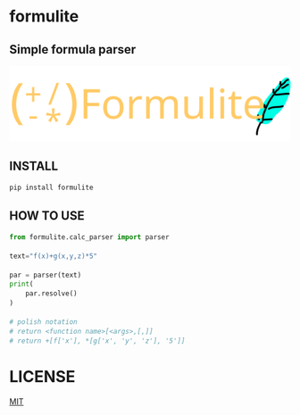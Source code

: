 # formulite

## Simple formula parser

<img src="https://raw.githubusercontent.com/Tom-game-project/formulite/e540bf0dc3b6858d99d71d20f7df76028be8419b/icon/formulite.svg">

## INSTALL

```bash
pip install formulite
```

## HOW TO USE

```python
from formulite.calc_parser import parser

text="f(x)+g(x,y,z)*5"

par = parser(text)
print(
    par.resolve()
)

# polish notation
# return <function name>[<args>,[,]]
# return +[f['x'], *[g['x', 'y', 'z'], '5']]

```
# LICENSE

[MIT](https://github.com/Tom-game-project/formulite/blob/master/LICENSE.MIT)
